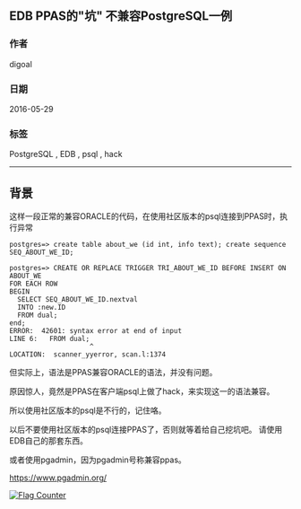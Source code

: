 ## EDB PPAS的"坑" 不兼容PostgreSQL一例  
                                                                                                                                                                                               
### 作者                                                                                                                                                                                               
digoal                                                                                                                                                                                               
                                                                                                                                                                                               
### 日期                                                                                                                                                                                               
2016-05-29                                                                                                                                                                                        
                                                                                                                                                                                               
### 标签                                                                                                                                                                                               
PostgreSQL , EDB , psql , hack             
                                                                                                                                                                                               
----                                                                                                                                                                                               
                                                                                                                                                                                               
## 背景                                                                                   
这样一段正常的兼容ORACLE的代码，在使用社区版本的psql连接到PPAS时，执行异常  
  
```  
postgres=> create table about_we (id int, info text); create sequence SEQ_ABOUT_WE_ID;  
  
postgres=> CREATE OR REPLACE TRIGGER TRI_ABOUT_WE_ID BEFORE INSERT ON ABOUT_WE  
FOR EACH ROW  
BEGIN  
  SELECT SEQ_ABOUT_WE_ID.nextval  
  INTO :new.ID  
  FROM dual;    
end;  
ERROR:  42601: syntax error at end of input  
LINE 6:   FROM dual;  
                    ^  
LOCATION:  scanner_yyerror, scan.l:1374  
```  
  
但实际上，语法是PPAS兼容ORACLE的语法，并没有问题。  
  
原因惊人，竟然是PPAS在客户端psql上做了hack，来实现这一的语法兼容。  
  
所以使用社区版本的psql是不行的，记住咯。  
  
以后不要使用社区版本的psql连接PPAS了，否则就等着给自己挖坑吧。 请使用EDB自己的那套东西。  
  
或者使用pgadmin，因为pgadmin号称兼容ppas。  
  
https://www.pgadmin.org/  
  
<a rel="nofollow" href="http://info.flagcounter.com/h9V1"  ><img src="http://s03.flagcounter.com/count/h9V1/bg_FFFFFF/txt_000000/border_CCCCCC/columns_2/maxflags_12/viewers_0/labels_0/pageviews_0/flags_0/"  alt="Flag Counter"  border="0"  ></a>  
  
